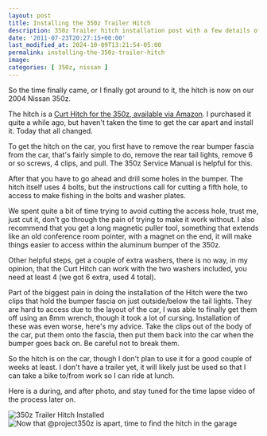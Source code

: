```yaml
---
layout: post
title: Installing the 350z Trailer Hitch
description: 350z Trailer hitch installation post with a few details of the process.
date: '2011-07-23T20:27:15+00:00'
last_modified_at: 2024-10-09T13:21:54-05:00
permalink: installing-the-350z-trailer-hitch
image:
categories: [ 350z, nissan ]
---
```

So the time finally came, or I finally got around to it, the hitch is now on our 2004 Nissan 350z.

The hitch is a [Curt Hitch for the 350z, available via Amazon](https://www.amazon.com/gp/product/B000BROASA?ie=UTF8&tag=chrishammondc-20&linkCode=as2&camp=1789&creative=390957&creativeASIN=B000BROASA). I purchased it quite a while ago, but haven't taken the time to get the car apart and install it. Today that all changed.

To get the hitch on the car, you first have to remove the rear bumper fascia from the car, that's fairly simple to do, remove the rear tail lights, remove 6 or so screws, 4 clips, and pull. The 350z Service Manual is helpful for this.

After that you have to go ahead and drill some holes in the bumper. The hitch itself uses 4 bolts, but the instructions call for cutting a fifth hole, to access to make fishing in the bolts and washer plates.

We spent quite a bit of time trying to avoid cutting the access hole, trust me, just cut it, don't go through the pain of trying to make it work without. I also recommend that you get a long magnetic puller tool, something that extends like an old conference room pointer, with a magnet on the end, it will make things easier to access within the aluminum bumper of the 350z.

Other helpful steps, get a couple of extra washers, there is no way, in my opinion, that the Curt Hitch can work with the two washers included, you need at least 4 (we got 6 extra, used 4 total).

Part of the biggest pain in doing the installation of the Hitch were the two clips that hold the bumper fascia on just outside/below the tail lights. They are hard to access due to the layout of the car, I was able to finally get them off using an 8mm wrench, though it took a lot of cursing. Installation of these was even worse, here's my advice. Take the clips out of the body of the car, put them onto the fascia, then put them back into the car when the bumper goes back on. Be careful not to break them.

So the hitch is on the car, though I don't plan to use it for a good couple of weeks at least. I don't have a trailer yet, it will likely just be used so that I can take a bike to/from work so I can ride at lunch.

Here is a during, and after photo, and stay tuned for the time lapse video of the process later on.

![350z Trailer Hitch Installed](https://static.flickr.com/6021/5968044321_737e3a2f4a_m.jpg) ![Now that @project350z is apart, time to find the hitch in the garage](https://static.flickr.com/6013/5967231711_f7e2b9e4f1_m.jpg)

